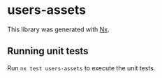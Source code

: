 # users-assets

This library was generated with [Nx](https://nx.dev).

## Running unit tests

Run `nx test users-assets` to execute the unit tests.
